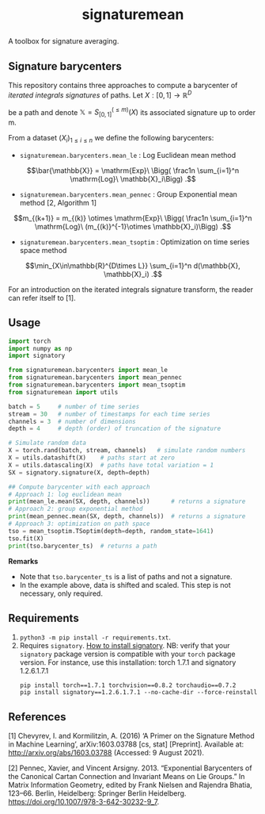 # <p align='center'> signaturemean </p>

A toolbox for signature averaging.

## Signature barycenters

This repository contains three approaches to compute a barycenter of _iterated integrals signatures_ of paths. Let $X:[0,1]\to\mathbb{R}^D$

be a path and denote $\mathbb{X} = S_{[0,1]}^{(\leq m)}(X)$ its associated signature up to order m.

From a dataset $(X_i)_{1\leq i \leq n}$ we define the following barycenters:

-   `signaturemean.barycenters.mean_le` : Log Euclidean mean method

$$\bar{\mathbb{X}} = \mathrm{Exp}\ \Bigg( \frac1n \sum_{i=1}^n \mathrm{Log}\ \mathbb{X}_i\Bigg) .$$

-   `signaturemean.barycenters.mean_pennec` : Group Exponential mean method [2, Algorithm 1]

$$m_{(k+1)} = m_{(k)} \otimes \mathrm{Exp}\ \Bigg( \frac1n \sum_{i=1}^n \mathrm{Log}\ (m_{(k)}^{-1}\otimes \mathbb{X}_i)\Bigg) .$$

-   `signaturemean.barycenters.mean_tsoptim` : Optimization on time series space method

$$\min_{X\in\mathbb{R}^{D\times L}} \sum_{i=1}^n d(\mathbb{X}, \mathbb{X}_i) .$$


<!-- - `mean_pathopt_proj.py` **WIP** : method of Nozomi Sugiura (see Appendix B in [3]). -->

For an introduction on the iterated integrals signature transform, the reader can refer itself to [1].

## Usage

``` python
import torch
import numpy as np
import signatory

from signaturemean.barycenters import mean_le
from signaturemean.barycenters import mean_pennec
from signaturemean.barycenters import mean_tsoptim
from signaturemean import utils

batch = 5     # number of time series
stream = 30   # number of timestamps for each time series
channels = 3  # number of dimensions
depth = 4     # depth (order) of truncation of the signature

# Simulate random data
X = torch.rand(batch, stream, channels)   # simulate random numbers
X = utils.datashift(X)    # paths start at zero
X = utils.datascaling(X)  # paths have total variation = 1
SX = signatory.signature(X, depth=depth)

## Compute barycenter with each approach
# Approach 1: log euclidean mean
print(mean_le.mean(SX, depth, channels))      # returns a signature
# Approach 2: group exponential method
print(mean_pennec.mean(SX, depth, channels))  # returns a signature
# Approach 3: optimization on path space
tso = mean_tsoptim.TSoptim(depth=depth, random_state=1641)
tso.fit(X)
print(tso.barycenter_ts)  # returns a path
```

**Remarks**

-   Note that `tso.barycenter_ts` is a list of paths and not a signature.
-   In the example above, data is shifted and scaled. This step is not necessary, only required.

## Requirements

1.  `python3 -m pip install -r requirements.txt`.
2.  Requires `signatory`. [How to install signatory](https://signatory.readthedocs.io/en/latest/pages/usage/installation.html). NB: verify that your `signatory` package version is compatible with your `torch` package version. For instance, use this installation: torch 1.7.1 and signatory 1.2.6.1.7.1
    ```
    pip install torch==1.7.1 torchvision==0.8.2 torchaudio==0.7.2
    pip install signatory==1.2.6.1.7.1 --no-cache-dir --force-reinstall
    ```



<!-- ## Example -->

<!-- <img src="./figures/gaussian_process.png" width="50%" />

Figure: Representation in three-dimensional path space of various barycenters. Inputs are gaussian processes with RBF kernel. Parameters: depth is the truncation order of the signature; obs is the number of inputs; length is the number of timestamps. -->

## References

[1] Chevyrev, I. and Kormilitzin, A. (2016) ‘A Primer on the Signature Method in Machine Learning’, arXiv:1603.03788 [cs, stat] [Preprint]. Available at: http://arxiv.org/abs/1603.03788 (Accessed: 9 August 2021).

[2] Pennec, Xavier, and Vincent Arsigny. 2013. “Exponential Barycenters of the Canonical Cartan Connection and Invariant Means on Lie Groups.” In Matrix Information Geometry, edited by Frank Nielsen and Rajendra Bhatia, 123–66. Berlin, Heidelberg: Springer Berlin Heidelberg. https://doi.org/10.1007/978-3-642-30232-9_7.

<!-- [3] Sugiura, Nozomi. 2021. “Clustering Global Ocean Profiles According to Temperature-Salinity Structure.” ArXiv:2103.14165 [Physics], March. http://arxiv.org/abs/2103.14165. -->
